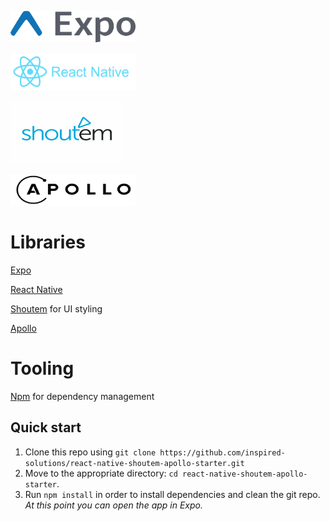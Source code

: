 <a href="#"><img src="./assets/expo-banner.png" height="50" width="200"></a>

<a href="#"><img src="./assets/react-native-banner.png" height="60" width="200"></a>

<a href="#"><img src="./assets/shoutem-banner.png" height="100" width="180"></a>

<a href="#"><img src="./assets/apollo-banner.png" height="50" width="200"></a>

# Libraries
<a href="https://expo.io/">Expo</a>

<a href="https://github.com/facebook/react-native">React Native</a>

<a href="https://shoutem.github.io/">Shoutem</a> for UI styling

<a href="https://www.apollographql.com/">Apollo</a>

# Tooling
  <a href="https://www.npmjs.com/">Npm</a> for dependency management

  ## Quick start

1. Clone this repo using `git clone https://github.com/inspired-solutions/react-native-shoutem-apollo-starter.git`
2. Move to the appropriate directory: `cd react-native-shoutem-apollo-starter`.<br />
3. Run `npm install` in order to install dependencies and clean the git repo.<br />
   *At this point you can open the app in Expo.*
